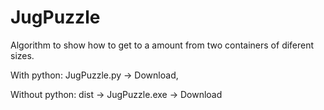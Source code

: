 # JugPuzzle
Algorithm to show how to get to a amount from two containers of diferent sizes.

With python:
JugPuzzle.py -> Download,

Without python: 
dist -> JugPuzzle.exe -> Download
